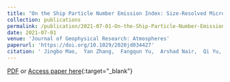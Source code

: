 ```yaml
---
title: "On the Ship Particle Number Emission Index: Size-Resolved Microphysics and Key Controlling Parameters"
collection: publications
permalink: /publication/2021-07-01-On-the-Ship-Particle-Number-Emission-Index-Size-Resolved-Microphysics-and-Key-Controlling-Parameters
date: 2021-07-01
venue: 'Journal of Geophysical Research: Atmospheres'
paperurl: 'https://doi.org/10.1029/2020jd034427'
citation: ' Jingbo Mao,  Yan Zhang,  Fangqun Yu,  Arshad Nair,  Qi Yu,  Lin Wang,  Weichun Ma,  Limin Chen, &quot;On the Ship Particle Number Emission Index: Size-Resolved Microphysics and Key Controlling Parameters.&quot; Journal of Geophysical Research: Atmospheres, 2021.'
---
```

[PDF](/files/Mao2021-shipemission.pdf) or [Access paper here](https://doi.org/10.1029/2020jd034427){:target="_blank"}

